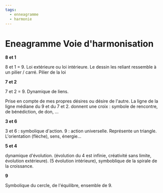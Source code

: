 ```yaml
---
tags:
  - enneagramme
  - harmonie
---
```

# Eneagramme Voie d'harmonisation

**8 et 1**

8 et 1 = 9. Loi extérieure ou loi intérieure. Le dessin les reliant ressemble à un pilier / carré. Pilier de la loi

**7 et 2**

7 et 2 = 9. Dynamique de liens.

Prise en compte de mes propres désires ou désire de l'autre. La ligne de la ligne médiane du 9 et du 7 et 2. donnent une croix : symbole de rencontre, de bénédiction, de don, ...

**3 et 6**

3 et 6 : symbolique d'action. 9 : action universelle. Représente un triangle. L'orientation (flèche), sens, énergie...

**5 et 4**

dynamique d'évolution. (évolution du 4 est infinie, créativité sans limite, évolution extérieure). (5 évolution intérieure), symboblique de la spirale de la croissance.

**9**

Symbolique du cercle, de l'équilibre, ensemble de 9.

